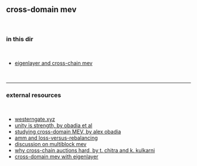 ## cross-domain mev


<br>

### in this dir


<br>

* [eigenlayer and cross-chain mev](eigeinlayer.md)

<br>

---

### external resources

<br>

* [westerngate.xyz](https://westerngate.xyz/)
* [unity is strength, by obadia et al](https://arxiv.org/pdf/2112.01472.pdf)
* [studying cross-domain MEV, by alex obadia](https://www.youtube.com/watch?v=dv5-Lzntv5M)
* [amm and loss-versus-rebalancing](https://arxiv.org/abs/2208.06046)
* [discussion on multiblock mev](https://mirror.xyz/0x7c855e1bF411Ab5975235bC8C74E032615073044/j8bEbeLIv1Ih6naZod2KLyAPIrdvw45nOL7Qu22QqLk)
* [why cross-chain auctions hard, by t. chitra and k. kulkarni](https://gauntlet.network/talks/2023/Denver/Crosschain)
* [cross-domain mev with eigenlayer](https://forum.eigenlayer.xyz/t/cross-domain-mev-with-eigenlayer/348)
